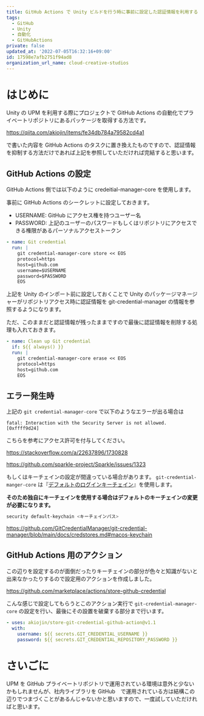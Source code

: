 ```yaml
---
title: GitHub Actions で Unity ビルドを行う時に事前に設定した認証情報を利用する
tags:
  - GitHub
  - Unity
  - 自動化
  - GitHubActions
private: false
updated_at: '2022-07-05T16:32:16+09:00'
id: 17598e7afb2751f94ad8
organization_url_name: cloud-creative-studios
---
```

# はじめに
Unity の UPM を利用する際にプロジェクトで GitHub Actions の自動化でプライベートリポジトリにあるパッケージを取得する方法です。

https://qiita.com/akiojin/items/fe34db784a79582cd4a1

で書いた内容を GitHub Actions のタスクに置き換えたものですので、認証情報を抑制する方法だけであれば上記を参照していただければ完結すると思います。

## GitHub Actions の設定
GitHub Actions 側では以下のように credeitial-manager-core を使用します。

事前に GitHub Actions のシークレットに設定しておきます。

- USERNAME: GitHub にアクセス権を持つユーザー名
- PASSWORD: 上記のユーザーのパスワードもしくはリポジトリにアクセスできる権限があるパーソナルアクセストークン

```yml
- name: Git credential
  run: |
    git credential-manager-core store << EOS
    protocol=https
    host=github.com
    username=$USERNAME
    password=$PASSWORD
    EOS
```

上記を Unity のインポート前に設定しておくことで Unity のパッケージマネージャーがリポジトリアクセス時に認証情報を git-credential-manager の情報を参照するようになります。

ただ、このままだと認証情報が残ったままですので最後に認証情報を削除する処理も入れておきます。

```yml
- name: Clean up Git credential
  if: ${{ always() }}
  run: |
    git credential-manager-core erase << EOS
    protocol=https
    host=github.com
    EOS
```

## エラー発生時
上記の `git credential-manager-core` で以下のようなエラーが出る場合は

```
fatal: Interaction with the Security Server is not allowed. [0xffff9d24]
```

こちらを参考にアクセス許可を付与してください。

https://stackoverflow.com/a/22637896/1730828

https://github.com/sparkle-project/Sparkle/issues/1323

もしくはキーチェインの設定が間違っている場合があります。
`git-credential-manger-core` は『[デフォルトのログインキーチェイン](https://github.com/GitCredentialManager/git-credential-manager/blob/main/docs/credstores.md#macos-keychain)』を使用します。

**そのため独自にキーチェインを使用する場合はデフォルトのキーチェインの変更が必要になります。**

```sh
security default-keychain <キーチェインパス>
```

https://github.com/GitCredentialManager/git-credential-manager/blob/main/docs/credstores.md#macos-keychain

## GitHub Actions 用のアクション

この辺りを設定するのが面倒だったりキーチェインの部分が色々と知識がないと出来なかったりするので設定用のアクションを作成しました。

https://github.com/marketplace/actions/store-github-credential

こんな感じで設定してもらうとこのアクション実行で `git-credential-manager-core` の設定を行い、最後にその設置を破棄する部分まで行います。

```yml
- uses: akiojin/store-git-credential-github-action@v1.1
  with:
    username: ${{ secrets.GIT_CREDENTIAL_USERNAME }}
    password: ${{ secrets.GIT_CREDENTIAL_REPOSITORY_PASSWORD }}
```

# さいごに
UPM を GitHub プライベートリポジトリで運用されている環境は意外と少ないかもしれませんが、社内ライブラリを GitHub　で運用されている方は結構この辺りでつまづくことがあるんじゃないかと思いますので、一度試していただければと思います。
